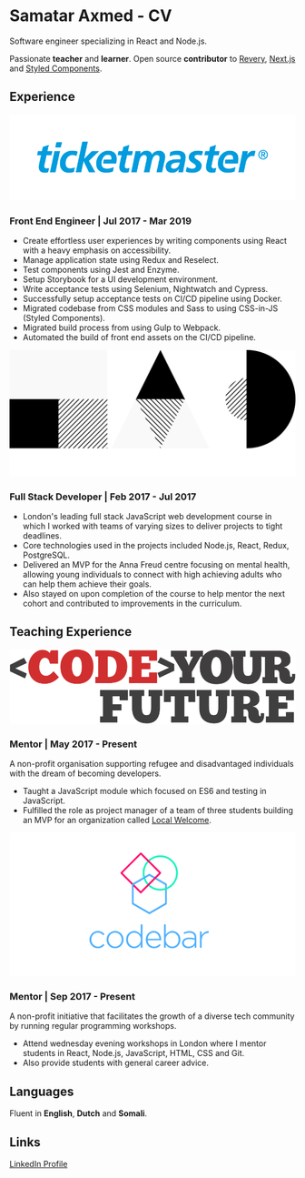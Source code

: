# Samatar Axmed - CV

Software engineer specializing in React and Node.js.

Passionate **teacher** and **learner**. Open source **contributor** to [Revery](https://github.com/revery-ui/revery), [Next.js](https://github.com/zeit/next.js/) and [Styled Components](https://github.com/styled-components/styled-components).

## Experience

![ticketmaster-logo](assets/tmlogo_blue.png)

### Front End Engineer | Jul 2017 - Mar 2019

- Create effortless user experiences by writing components using React with a heavy emphasis on accessibility.
- Manage application state using Redux and Reselect.
- Test components using Jest and Enzyme.
- Setup Storybook for a UI development environment.
- Write acceptance tests using Selenium, Nightwatch and Cypress.
- Successfully setup acceptance tests on CI/CD pipeline using Docker.
- Migrated codebase from CSS modules and Sass to using CSS-in-JS (Styled Components).
- Migrated build process from using Gulp to Webpack.
- Automated the build of front end assets on the CI/CD pipeline.

![founders-and-coders-logo](assets/foundersandcoders_logo.png)

### Full Stack Developer | Feb 2017 - Jul 2017

- London's leading full stack JavaScript web development course in which I worked with teams of varying sizes to deliver projects to tight deadlines.
- Core technologies used in the projects included Node.js, React, Redux, PostgreSQL.
- Delivered an MVP for the Anna Freud centre focusing on mental health, allowing young individuals to connect with high achieving adults who can help them achieve their goals.
- Also stayed on upon completion of the course to help mentor the next cohort and contributed to improvements in the curriculum.

## Teaching Experience

![codeyourfuture-logo](assets/codeyourfuture_logo.png)

### Mentor | May 2017 - Present

A non-profit organisation supporting refugee and disadvantaged individuals with the dream of becoming developers.

- Taught a JavaScript module which focused on ES6 and testing in JavaScript.
- Fulfilled the role as project manager of a team of three students building an MVP for an organization called [Local Welcome](https://www.localwelcome.org/).

![codebar-logo](assets/codebar_logo.png)

### Mentor | Sep 2017 - Present

A non-profit initiative that facilitates the growth of a diverse tech community by running regular programming workshops.

- Attend wednesday evening workshops in London where I mentor students in React, Node.js, JavaScript, HTML, CSS and Git.
- Also provide students with general career advice.

## Languages

Fluent in **English**, **Dutch** and **Somali**.

## Links

[LinkedIn Profile](https://linkedin.com/in/samatar-axmed)

